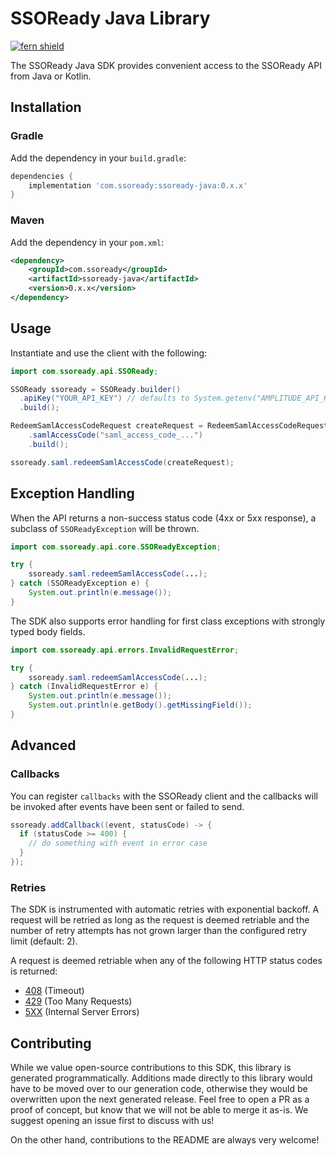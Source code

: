 # SSOReady Java Library
[![fern shield](https://img.shields.io/badge/%F0%9F%8C%BF-SDK%20generated%20by%20Fern-brightgreen)](https://github.com/fern-api/fern)

The SSOReady Java SDK provides convenient access to the SSOReady API from Java or Kotlin.

## Installation

### Gradle

Add the dependency in your `build.gradle`:

```groovy
dependencies {
    implementation 'com.ssoready:ssoready-java:0.x.x'
}
```

### Maven

Add the dependency in your `pom.xml`:

```xml
<dependency>
    <groupId>com.ssoready</groupId>
    <artifactId>ssoready-java</artifactId>
    <version>0.x.x</version>
</dependency>
```

## Usage

Instantiate and use the client with the following:

```java
import com.ssoready.api.SSOReady;

SSOReady ssoready = SSOReady.builder()
  .apiKey("YOUR_API_KEY") // defaults to System.getenv("AMPLITUDE_API_KEY")
  .build();

RedeemSamlAccessCodeRequest createRequest = RedeemSamlAccessCodeRequest.builder()
    .samlAccessCode("saml_access_code_...")
    .build();

ssoready.saml.redeemSamlAccessCode(createRequest);
```

## Exception Handling

When the API returns a non-success status code (4xx or 5xx response), a subclass of `SSOReadyException`
will be thrown.

```java
import com.ssoready.api.core.SSOReadyException;

try {
    ssoready.saml.redeemSamlAccessCode(...);
} catch (SSOReadyException e) {
    System.out.println(e.message());
}
```

The SDK also supports error handling for first class exceptions with strongly typed body fields. 

```java
import com.ssoready.api.errors.InvalidRequestError;

try {
    ssoready.saml.redeemSamlAccessCode(...);
} catch (InvalidRequestError e) {
    System.out.println(e.message());
    System.out.println(e.getBody().getMissingField());
}
```

## Advanced

### Callbacks

You can register `callbacks` with the SSOReady client and the callbacks will be invoked
after events have been sent or failed to send. 

```java
ssoready.addCallback((event, statusCode) -> {
  if (statusCode >= 400) {
    // do something with event in error case    
  }    
});
```

### Retries

The SDK is instrumented with automatic retries with exponential backoff. A request will be retried as long
as the request is deemed retriable and the number of retry attempts has not grown larger than the configured
retry limit (default: 2).

A request is deemed retriable when any of the following HTTP status codes is returned:

- [408](https://developer.mozilla.org/en-US/docs/Web/HTTP/Status/408) (Timeout)
- [429](https://developer.mozilla.org/en-US/docs/Web/HTTP/Status/429) (Too Many Requests)
- [5XX](https://developer.mozilla.org/en-US/docs/Web/HTTP/Status/500) (Internal Server Errors)

## Contributing

While we value open-source contributions to this SDK, this library is generated programmatically.
Additions made directly to this library would have to be moved over to our generation code,
otherwise they would be overwritten upon the next generated release. Feel free to open a PR as
a proof of concept, but know that we will not be able to merge it as-is. We suggest opening
an issue first to discuss with us!

On the other hand, contributions to the README are always very welcome!
